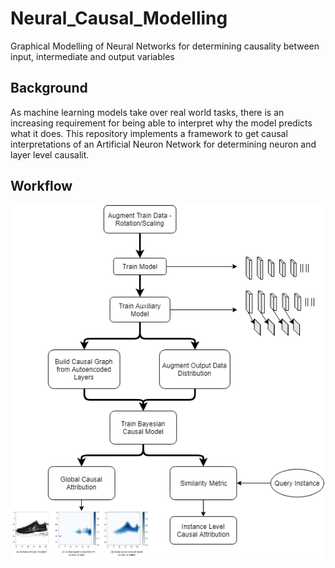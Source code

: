# Neural_Causal_Modelling
Graphical Modelling of Neural Networks for determining causality between input, intermediate and output variables

## Background
As machine learning models take over real world tasks, there is an increasing requirement for being able to 
interpret why the model predicts what it does.
This repository implements a framework to get causal interpretations of an Artificial Neuron Network for determining neuron and layer level causalit.

## Workflow 
<p align="center">
  <img src="./images/workflow.png" width="500"> 
</p>

